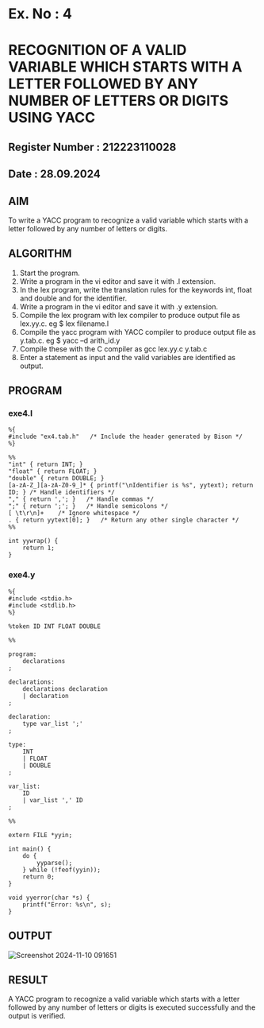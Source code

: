 # Ex. No : 4	
# RECOGNITION OF A VALID VARIABLE WHICH STARTS WITH A LETTER FOLLOWED BY ANY NUMBER OF LETTERS OR DIGITS USING YACC
## Register Number : 212223110028
## Date : 28.09.2024

## AIM   
To write a YACC program to recognize a valid variable which starts with a letter followed by any number of letters or digits.

## ALGORITHM
1.	Start the program.
2.	Write a program in the vi editor and save it with .l extension.
3.	In the lex program, write the translation rules for the keywords int, float and double and for the identifier.
4.	Write a program in the vi editor and save it with .y extension.
5.	Compile the lex program with lex compiler to produce output file as lex.yy.c. eg $ lex filename.l
6.	Compile the yacc program with YACC compiler to produce output file as y.tab.c. eg $ yacc –d arith_id.y
7.	Compile these with the C compiler as gcc lex.yy.c y.tab.c
8.	Enter a statement as input and the valid variables are identified as output.

## PROGRAM
### exe4.l
```
%{
#include "ex4.tab.h"   /* Include the header generated by Bison */
%}

%%
"int" { return INT; }
"float" { return FLOAT; }
"double" { return DOUBLE; }
[a-zA-Z_][a-zA-Z0-9_]* { printf("\nIdentifier is %s", yytext); return ID; } /* Handle identifiers */
"," { return ','; }   /* Handle commas */
";" { return ';'; }   /* Handle semicolons */
[ \t\r\n]+    /* Ignore whitespace */
. { return yytext[0]; }   /* Return any other single character */
%%

int yywrap() {
    return 1;
}

```
### exe4.y

```
%{
#include <stdio.h>
#include <stdlib.h>
%}

%token ID INT FLOAT DOUBLE

%%

program:
    declarations
;

declarations:
    declarations declaration
    | declaration
;

declaration:
    type var_list ';'
;

type:
    INT
    | FLOAT
    | DOUBLE
;

var_list:
    ID
    | var_list ',' ID
;

%%

extern FILE *yyin;

int main() {
    do {
        yyparse();
    } while (!feof(yyin));
    return 0;
}

void yyerror(char *s) {
    printf("Error: %s\n", s);
}

```

## OUTPUT 
![Screenshot 2024-11-10 091651](https://github.com/user-attachments/assets/b2530311-a2cb-47c6-be60-f78f825f0f2f)

## RESULT
A  YACC program to recognize a valid variable which starts with a letter followed by any number of letters or digits is executed successfully and the output is verified.


